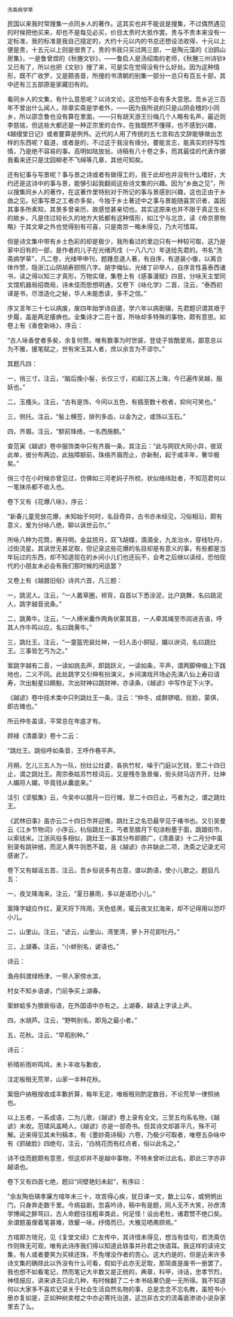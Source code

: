     洗斋病学草 

   民国以来我时常搜集一点同乡人的著作。这其实也并不能说是搜集，不过偶然遇见的时候把他买来，却也不是每见必买，价目太贵时大抵作罢。贵与不贵本来没有一定标准，我的标准是我自己擅定的，大约十元以内的书总还想设法收得，十元以上便是贵，十五元以上则是很贵了。贵的书我只买过两三部，一是陶元藻的《泊鸥山房集》，一是鲁曾煜的《秋塍文钞》，——鲁启人是汤绍南的老师，《秋塍三州诗钞》又已有了，所以也把《文钞》搜了来，可是实在觉得没有什么好处。因为这种情形，既不广收罗，又是颇吝啬，所搜的书清朝的别集一部分一总只有百五十部，其中还有三五部原是家藏旧有的。

   看同乡人的文集，有什么意思呢？以诗文论，这恐怕不会有多大意思。吾乡近三百年不曾出什么闻人，除章实斋是学者外，——因为我所说的只是山阴会稽的小同乡，所以邵念鲁也没有算在里面，——只有胡天游王衍梅几个人略有名声，最近则李慈铭，但这些大都还是一种正宗里的合作，在我既然不懂得，也不感到兴趣，《越缦堂日记》或者要算是例外。近代的人用了传统的五七言和古文辞能够做出怎样的东西呢？载道，或者是的，不过这于我没有缘分。要能言志，能真实的抒写性情，乃是绝不容易的事。高明如陆放翁，诗稿有八十卷之多，而其最佳的代表作据我看来还只是沈园柳老不飞绵等几章，其他可知矣。

   还有纪事与写景呢？事与景之诗或者有做得工的，我于此却也并没有什么嗜好，大约还是这诗中的事与景，能够引起我翻阅这些诗文集的兴趣。因为“乡曲之见”，所以搜集同乡人的著作，在这著作里特别对于所记的事与景感到兴趣，这也正由于乡曲之见。纪事写景之工者亦多矣，今独于乡土著述中之事与景能随喜赏识者，盖因其事多所素知，其景多曾亲历，故感觉甚亲切也。其实这原来也并不限于真正生长的故乡，凡是住过较长久的地方大抵都有这种情形，如江宁与北京，读《帝京景物略》于其文章之外也觉得别有可喜，只是南京一略未得见，乃大可惜耳。

   但是诗文集中带有乡土色彩的却是极少，我所看过的里边只有一种较可取，这乃是家中旧有的一部，是作者的儿子在光绪丙戌（一八八六）年送给先君的。书名“洗斋病学草”，凡二卷，光绪甲申刊，题踵息道人著，有自序，有道装小像，以离合体作赞，隐浙江山阴胡寿颐照八字。胡字梅仙，光绪丁卯举人，自序言性喜泰西诸书，读之得以知三才真形，万物实理，集卷上有《感事漫赋》四首，分咏天主堂同文馆机器局招商局，诗未佳而思想明通，又卷下《咏化学》二首，注云，“泰西初译是书，尽泄造化之秘，华人未能悉读，多不之信。”

   序又言年三十七以病废，废四年始学诗自遣，学六年以病剧辍，先君题识谓其艰于步履，盖是两足痿痹也。全集诗才二百十首，所咏却多特殊的事物，颇有意思。如卷上有《香奁新咏》，序云：

   “古人咏香奁者多矣，余复何赘。唯有数事为时世装，登徒子皆酷爱焉，鄙意总以为不雅，援笔赋之，世有宋玉其人者，庶以余言为不谬尔。”

   其题凡四：

   一，俏三寸。注云，“脑后挽小髻，长仅三寸，初起江苏上海，今已遍传吴越，服妖也。”

   二，玉搔头。注云，“古有是饰，今间以五色，有插至数十枚者，抑何可笑也。”

   三，侧托。注云，“髻上横签，排列多齿，以金为之，或饰以玉石。”

   四，齐眉。注云，“额前珠络，一名西施额。”

   查范寅《越谚》卷中服饰类中只有齐眉一条，其注云：“此与网钗大同小异，彼双此单，彼分布两边，此独障额前，珠络齐眉而止，亦新制，起于咸丰年，奢华极矣。”

   俏三寸在小时候亦曾见过，仿佛如三河老妈子所梳，状似络纬肚者，不知范君何以一笔抹杀都不收入也。

   卷下又有《花爆八咏》，序云：

   “新春儿童竞放花爆，未知始于何时，名目奇异，古书亦未经见，习俗相沿，颇有意义，爰为分咏八绝，聊以讽世云尔。”

   所咏八种为花筒，赛月明，金盆捞月，双飞胡蝶，滴滴金，九龙治水，穿线牡丹，过街流星。其讽世无甚足取，但记录这些花爆的名目却是有意义的事，有些都是当年玩过的东西，却不知道现在的乡间小儿们也还玩不，会考之后继以读经，恐怕现代的小朋友未必会有我们那时候的闲适罢？

   又卷上有《越腊旧俗》诗共六首，凡三题：

   一，跳泥人。注云，“一人戴草圈，袒背，自首以下悉涂泥，比户跳舞，名曰跳泥人，跳字越音讹条。”

   二，跳黄牛。注云，“一人缚米囊作两角状蒙其首，一人牵其绳至市闾进吉语，呼其人作牛鸣以应，名曰跳黄牛。”

   三，跳灶王。注云，“一童盔兜装灶神，一妇人击小铜钲，媚以谀词，名曰跳灶王。三事皆乞丐为之。”

   案跳字越有二音，一读如挑去声，即跳跃义，一读如条，平声，谓两脚伸缩上下践地也，二义不同。此处跳字又引伸有扮演义，乡间演戏开场必先演八仙上寿曰请寿，次出魁星曰踢魁，次出财神曰跳财神，亦读条，《越谚》中写作足下火字。

   《越谚》卷中技术类中只列跳灶王一条，注云：“仲冬，成群锣唱，掞脸，蒙倛，即古傩也。”

   所云仲冬盖误，平常总在年底才有。

   顾禄《清嘉录》卷十二云：

   “跳灶王。跳俗呼如条音，王呼作巷平声。

   月朔，乞儿三五人为一队，扮灶公灶婆，各执竹杖，噪于门庭以乞钱，至二十四日止，谓之跳灶王。周宗泰姑苏竹枝词云，又是残冬急景催，街头财马店齐开，灶神人媚将人媚，毕竟钱从囊底来。”

   注引《坚瓠集》云，今吴中以腊月一日行傩，至二十四日止，丐者为之，谓之跳灶王。

   《武林旧事》虽亦云二十四日市井迎傩，跳灶王之名恐最早见于褚书也。又引吴曼云《江乡节物词》小序云，杭俗跳灶王，丐者至腊月下旬涂粉墨于面，跳踉街市，以索钱米。江浙风俗多相似，跳灶王一事其分布即颇广，《清嘉录》十二月分中虽别录有跳钟馗，而泥人黄牛则悉不载，且《越谚》亦并缺此二项，洗斋之记录尤可感谢了。

   卷下又有越谣五首，注云，吾乡俗说多有古意，谱以韵语，使小儿歌之。题目凡五：

   一，夜叉降海来。注云，“夏日暴雨，多以是语恐小儿。”

   案降字疑应作扛，夏天将下阵雨，天色低黑，辄云夜叉扛海来，却不记得用以恐吓小儿。

   二，山里山。注云，“谚云，山里山，湾里湾，萝卜开花即牡丹。”

   三，上湖春。注云，“小蚌别名，谑语也。”

   诗云：

   渔舟斜渡绿杨津，一带人家傍水滨，

   村女不知乡语谑，门前争买上湖春。

   案蚌蛤多为猥亵俗语，在外国语中亦有之。上湖春，越语上字读上声。

   四，水胡芦。注云，“野鸭别名，即凫之最小者。”

   五，花秋。注云，“早稻别种。”

   诗云：

   祈晴祈雨听鸣鸠，未卜丰收与歉收，

   注定板租无荒旱，山家一半种花秋。

   案佃户纳租按收成丰歉折算，每年无定，唯板租则酌定数目，不论荒旱一律照纳也。

   以上五者，一系成语，二为儿歌，《越谚》卷上录有全文。三至五均系名物，《越谚》未收。范啸风盖畸人，《越谚》亦是一部奇书。但其诗文却甚平凡，殊不可解。近来得见其未刊稿本，有《墨妙斋诗稿》六卷，乃极少可取者，唯卷五杂咏中有《抓破脸》四绝句，注云，“白桃花而有红点者，俗以此名之。”

   诗不佳而题颇有意思，但这却并不是越中事物，不特未曾听过此名，即此三字亦非越语也。

   卷下又有四首七绝，题曰“间壁艳妇未起”，有序曰：

   “余友陶伯瑛孝廉方琯年未三十，攻苦得心疾，犹日课一文，数上公车，或惘惘出门，只身奔走数千里。今病益剧，忽喜吟诗，稿中有是题，同人无不大笑，孙彦清学博闻之醉骂曰，古人命题往往粗率类此，何足怪！设出老杜，诸君赞不绝口矣。余谓题虽俚着笔甚难，效颦一咏，纾情而已，大雅见哂弗顾焉。”

   方琯即方琦兄，见《复堂文续》亡友传中，其诗惜未得见，想当有佳句，若洗斋仿作则殊无可观，唯有此诗序我们得以知道此轶事并孙君之快语耳。我这样的读诗文集，有人或者要笑为买椟还珠，不免埋没作者的苦心。这大约是的，但是近来许多诗文集的确除此以外没有什么可看，假如于此亦无足取，那简直是废书一册罢了。我也想不如看笔记，然而笔记大半数又是正统的，典章，科甲，诗话，忠孝节烈，神怪报应，讲来讲去只此几种，有时候翻了二十本书结果仍是一无所得。我不知道何以大家多不喜欢记录关于社会生活自然名物的事，总是念念不忘名教，虽短书小册亦复如是，正如种树卖柑之中亦必寄托治道，这岂非古文的流毒直渗进小说杂家里去了么。

